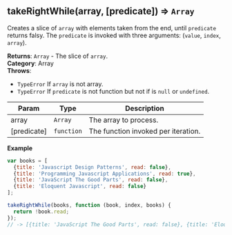 <a name="takeRightWhile"></a>

## takeRightWhile(array, [predicate]) ⇒ <code>Array</code>
Creates a slice of `array` with elements taken from the end, until `predicate` returns falsy.
The `predicate` is invoked with three arguments: (`value`, `index`, `array`).

**Returns**: <code>Array</code> - The slice of `array`.  
**Category**: Array  
**Throws**:

- <code>TypeError</code> If `array` is not array.
- <code>TypeError</code> If `predicate` is not function but not if is `null` or `undefined`.


| Param | Type | Description |
| --- | --- | --- |
| array | <code>Array</code> | The array to process. |
| [predicate] | <code>function</code> | The function invoked per iteration. |

**Example**  
```js
var books = [
  {title: 'Javascript Design Patterns', read: false},
  {title: 'Programming Javascript Applications', read: true},
  {title: 'JavaScript The Good Parts', read: false},
  {title: 'Eloquent Javascript', read: false}
];

takeRightWhile(books, function (book, index, books) {
  return !book.read;
});
// -> [{title: 'JavaScript The Good Parts', read: false}, {title: 'Eloquent Javascript', read: false}]
```
